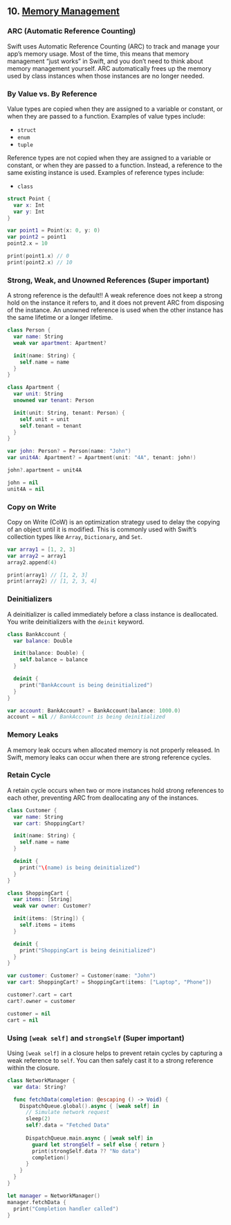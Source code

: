 ## 10. [Memory Management](https://docs.swift.org/swift-book/LanguageGuide/AutomaticReferenceCounting.html)

### ARC (Automatic Reference Counting)
Swift uses Automatic Reference Counting (ARC) to track and manage your app’s memory usage. Most of the time, this means that memory management “just works” in Swift, and you don’t need to think about memory management yourself. ARC automatically frees up the memory used by class instances when those instances are no longer needed.

### By Value vs. By Reference
Value types are copied when they are assigned to a variable or constant, or when they are passed to a function. Examples of value types include:
- `struct`
- `enum`
- `tuple`

Reference types are not copied when they are assigned to a variable or constant, or when they are passed to a function. Instead, a reference to the same existing instance is used. Examples of reference types include:
- `class`

```swift
struct Point {
  var x: Int
  var y: Int
}

var point1 = Point(x: 0, y: 0)
var point2 = point1
point2.x = 10

print(point1.x) // 0
print(point2.x) // 10
```

### Strong, Weak, and Unowned References (Super important)
A strong reference is the default!! A weak reference does not keep a strong hold on the instance it refers to, and it does not prevent ARC from disposing of the instance. An unowned reference is used when the other instance has the same lifetime or a longer lifetime.

```swift
class Person {
  var name: String
  weak var apartment: Apartment?

  init(name: String) {
    self.name = name
  }
}

class Apartment {
  var unit: String
  unowned var tenant: Person

  init(unit: String, tenant: Person) {
    self.unit = unit
    self.tenant = tenant
  }
}

var john: Person? = Person(name: "John")
var unit4A: Apartment? = Apartment(unit: "4A", tenant: john!)

john?.apartment = unit4A

john = nil
unit4A = nil
```

### Copy on Write
Copy on Write (CoW) is an optimization strategy used to delay the copying of an object until it is modified. This is commonly used with Swift’s collection types like `Array`, `Dictionary`, and `Set`.

```swift
var array1 = [1, 2, 3]
var array2 = array1
array2.append(4)

print(array1) // [1, 2, 3]
print(array2) // [1, 2, 3, 4]
```

### Deinitializers
A deinitializer is called immediately before a class instance is deallocated. You write deinitializers with the `deinit` keyword.

```swift
class BankAccount {
  var balance: Double

  init(balance: Double) {
    self.balance = balance
  }

  deinit {
    print("BankAccount is being deinitialized")
  }
}

var account: BankAccount? = BankAccount(balance: 1000.0)
account = nil // BankAccount is being deinitialized
```

### Memory Leaks
A memory leak occurs when allocated memory is not properly released. In Swift, memory leaks can occur when there are strong reference cycles.

### Retain Cycle
A retain cycle occurs when two or more instances hold strong references to each other, preventing ARC from deallocating any of the instances.

```swift
class Customer {
  var name: String
  var cart: ShoppingCart?

  init(name: String) {
    self.name = name
  }

  deinit {
    print("\(name) is being deinitialized")
  }
}

class ShoppingCart {
  var items: [String]
  weak var owner: Customer?

  init(items: [String]) {
    self.items = items
  }

  deinit {
    print("ShoppingCart is being deinitialized")
  }
}

var customer: Customer? = Customer(name: "John")
var cart: ShoppingCart? = ShoppingCart(items: ["Laptop", "Phone"])

customer?.cart = cart
cart?.owner = customer

customer = nil
cart = nil
```

### Using `[weak self]` and `strongSelf` (Super important)
Using `[weak self]` in a closure helps to prevent retain cycles by capturing a weak reference to `self`. You can then safely cast it to a strong reference within the closure.

```swift
class NetworkManager {
  var data: String?

  func fetchData(completion: @escaping () -> Void) {
    DispatchQueue.global().async { [weak self] in
      // Simulate network request
      sleep(2)
      self?.data = "Fetched Data"
      
      DispatchQueue.main.async { [weak self] in
        guard let strongSelf = self else { return }
        print(strongSelf.data ?? "No data")
        completion()
      }
    }
  }
}

let manager = NetworkManager()
manager.fetchData {
  print("Completion handler called")
}
```